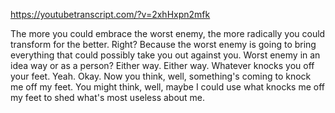 https://youtubetranscript.com/?v=2xhHxpn2mfk

 The more you could embrace the worst enemy, the more radically you could transform for the better. Right? Because the worst enemy is going to bring everything that could possibly take you out against you. Worst enemy in an idea way or as a person? Either way. Either way. Whatever knocks you off your feet. Yeah. Okay. Now you think, well, something's coming to knock me off my feet. You might think, well, maybe I could use what knocks me off my feet to shed what's most useless about me.